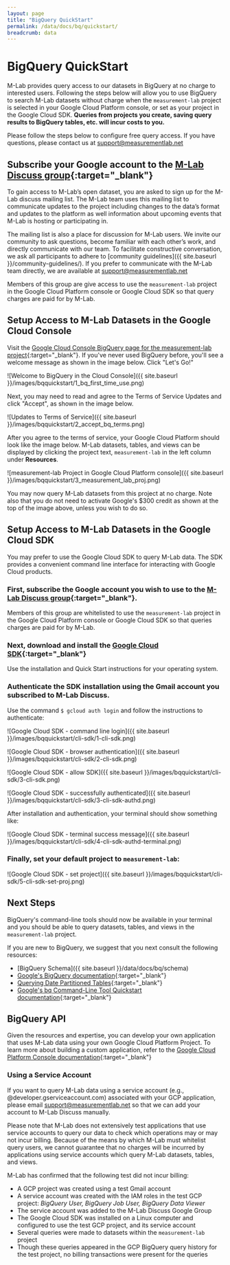 ```yaml
---
layout: page
title: "BigQuery QuickStart"
permalink: /data/docs/bq/quickstart/
breadcrumb: data
---
```


# BigQuery QuickStart

M-Lab provides query access to our datasets in BigQuery at no charge to interested users. Following the steps below will allow you to use BigQuery to search M-Lab datasets without charge when the `measurement-lab` project is selected in your Google Cloud Platform console, or set as your project in the Google Cloud SDK. **Queries from projects you create, saving query results to BigQuery tables, etc. will incur costs to you.**

Please follow the steps below to configure free query access. If you have questions, please contact us at [support@measurementlab.net](mailto:support@measurementlab.net)

## Subscribe your Google account to the [M-Lab Discuss group](https://groups.google.com/a/measurementlab.net/g/discuss?pli=1){:target="_blank"}

To gain access to M-Lab’s open dataset, you are asked to sign up for the M-Lab discuss mailing list. The M-Lab team uses this mailing list to communicate updates to the project including changes to the data’s format and updates to the platform as well information about upcoming events that M-Lab is hosting or participating in.

The mailing list is also a place for discussion for M-Lab users. We invite our
community to ask questions, become familiar with each other’s work, and directly
communicate with our team. To facilitate constructive conversation, we ask all
participants to adhere to [community guidelines]({{ site.baseurl
}}/community-guidelines/). If you prefer to communicate with the M-Lab team
directly, we are available at support@measurementlab.net

Members of this group are give access to use the `measurement-lab` project in the Google Cloud Platform console or Google Cloud SDK so that query charges are paid for by M-Lab.

## Setup Access to M-Lab Datasets in the Google Cloud Console

Visit the [Google Cloud Console BigQuery page for the measurement-lab project](https://console.cloud.google.com/bigquery?project=measurement-lab){:target="_blank"}. If you've never used BigQuery before, you'll see a welcome message as shown in the image below. Click "Let's Go!"

![Welcome to BigQuery in the Cloud Console]({{ site.baseurl }}/images/bqquickstart/1_bq_first_time_use.png)

Next, you may need to read and agree to the Terms of Service Updates and click "Accept", as shown in the image below.

![Updates to Terms of Service]({{ site.baseurl }}/images/bqquickstart/2_accept_bq_terms.png)

After you agree to the terms of service, your Google Cloud Platform should look like the image below. M-Lab datasets, tables, and views can be displayed by clicking the project text, `measurement-lab` in the left column under **Resources**.

![measurement-lab Project in Google Cloud Platform console]({{ site.baseurl }}/images/bqquickstart/3_measurement_lab_proj.png)

You may now query M-Lab datasets from this project at no charge. Note also that you do not need to activate Google's $300 credit as shown at the top of the image above, unless you wish to do so.

## Setup Access to M-Lab Datasets in the Google Cloud SDK

You may prefer to use the Google Cloud SDK to query M-Lab data. The SDK provides a convenient command line interface for interacting with Google Cloud products.

### First, subscribe the Google account you wish to use to the [M-Lab Discuss group](https://groups.google.com/a/measurementlab.net/g/discuss?pli=1){:target="_blank"}.

Members of this group are whitelisted to use the `measurement-lab` project in the Google Cloud Platform console or Google Cloud SDK so that queries charges are paid for by M-Lab.

### Next, download and install the [Google Cloud SDK](https://cloud.google.com/sdk/){:target="_blank"}

Use the installation and Quick Start instructions for your operating system.

### Authenticate the SDK installation using the Gmail account you subscribed to M-Lab Discuss.

Use the command `$ gcloud auth login` and follow the instructions to authenticate:

![Google Cloud SDK - command line login]({{ site.baseurl }}/images/bqquickstart/cli-sdk/1-cli-sdk.png)

![Google Cloud SDK - browser authentication]({{ site.baseurl }}/images/bqquickstart/cli-sdk/2-cli-sdk.png)

![Google Cloud SDK - allow SDK]({{ site.baseurl }}/images/bqquickstart/cli-sdk/3-cli-sdk.png)

![Google Cloud SDK - successfully authenticated]({{ site.baseurl }}/images/bqquickstart/cli-sdk/3-cli-sdk-authd.png)

After installation and authentication, your terminal should show something like:

![Google Cloud SDK - terminal success message]({{ site.baseurl }}/images/bqquickstart/cli-sdk/4-cli-sdk-authd-terminal.png)

### Finally, set your default project to `measurement-lab`:

![Google Cloud SDK - set project]({{ site.baseurl }}/images/bqquickstart/cli-sdk/5-cli-sdk-set-proj.png)

## Next Steps

BigQuery's command-line tools should now be available in your terminal and you should be able to query datasets, tables, and views in the `measurement-lab` project.

If you are new to BigQuery, we suggest that you next consult the following resources:

* [BigQuery Schema]({{ site.baseurl }}/data/docs/bq/schema)
* [Google's BigQuery documentation](https://cloud.google.com/bigquery/what-is-bigquery){:target="_blank"}
* [Querying Date Partitioned Tables](https://cloud.google.com/bigquery/docs/querying-partitioned-tables){:target="_blank"}
* [Google's bq Command-Line Tool Quickstart documentation](https://cloud.google.com/bigquery/bq-command-line-tool-quickstart){:target="_blank"}

## BigQuery API

Given the resources and expertise, you can develop your own application that uses M-Lab data using your own Google Cloud Platform Project. To learn more about building a custom application, refer to the [Google Cloud Platform Console documentation](https://cloud.google.com/docs/){:target="_blank"}

### Using a Service Account

If you want to query M-Lab data using a service account (e.g., @developer.gserviceaccount.com) associated with your GCP application, please email [support@measurementlab.net](mailto:support@measurementlab.net) so that we can add your account to M-Lab Discuss manually.

Please note that M-Lab does not extensively test applications that use service accounts to query our data to check which operations may or may not incur billing. Because of the means by which M-Lab must whitelist query users, we cannot guarantee that no charges will be incurred by applications using service accounts which query M-Lab datasets, tables, and views.

M-Lab has confirmed that the following test did not incur billing:

* A GCP project was created using a test Gmail account
* A service account was created with the IAM roles in the test GCP project: _BigQuery User, BigQuery Job User, BigQuery Data Viewer_
* The service account was added to the M-Lab Discuss Google Group
* The Google Cloud SDK was installed on a Linux computer and configured to use the test GCP project, and its service account
* Several queries were made to datasets within the `measurement-lab` project
* Though these queries appeared in the GCP BigQuery query history for the test project, no billing transactions were present for the queries
